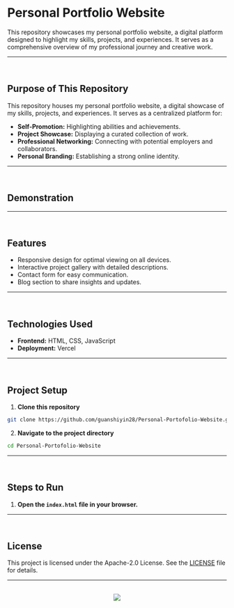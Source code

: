 # Personal Portfolio Website

This repository showcases my personal portfolio website, a digital platform designed to highlight my skills, projects, and experiences. It serves as a comprehensive overview of my professional journey and creative work.

<hr><br>

## Purpose of This Repository

This repository houses my personal portfolio website, a digital showcase of my skills, projects, and experiences. It serves as a centralized platform for:

- **Self-Promotion:** Highlighting abilities and achievements.
- **Project Showcase:** Displaying a curated collection of work.
- **Professional Networking:** Connecting with potential employers and collaborators.
- **Personal Branding:** Establishing a strong online identity.

<hr><br>

## Demonstration


<hr><br>

## Features

- Responsive design for optimal viewing on all devices.
- Interactive project gallery with detailed descriptions.
- Contact form for easy communication.
- Blog section to share insights and updates.

<hr><br>

## Technologies Used

- **Frontend:** HTML, CSS, JavaScript
- **Deployment:** Vercel

<hr><br>

## Project Setup

1. **Clone this repository**

```bash
git clone https://github.com/guanshiyin28/Personal-Portofolio-Website.git
```

2. **Navigate to the project directory**

```bash
cd Personal-Portofolio-Website
```

<hr><br>

## Steps to Run

1. **Open the `index.html` file in your browser.**

<hr><br>

## License

This project is licensed under the Apache-2.0 License. See the [LICENSE](LICENSE) file for details.

<hr><br>

<div align="center">
   <a href="https://www.instagram.com/guanshiyin_/">
      <img src="https://capsule-render.vercel.app/api?type=waving&height=200&color=100:393E46,20:F7F7F7&section=footer&reversal=false&textBg=false&fontAlignY=50&descAlign=48&descAlignY=59"/>
   </a>
</div>

